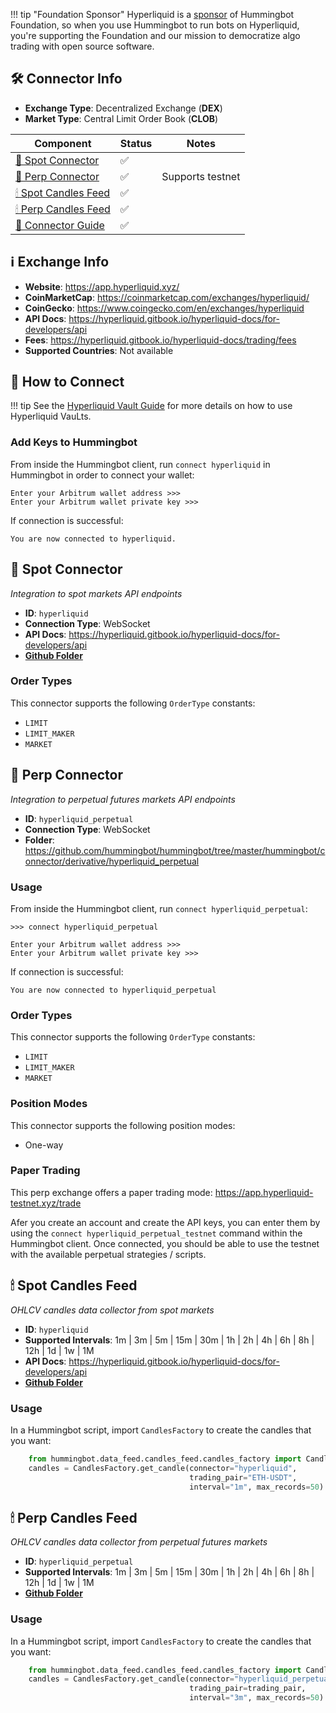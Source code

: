 !!! tip "Foundation Sponsor"
    Hyperliquid is a [sponsor](/about/sponsors) of Hummingbot Foundation, so when you use Hummingbot to run bots on Hyperliquid, you're supporting the Foundation and our mission to democratize algo trading with open source software.

## 🛠 Connector Info

- **Exchange Type**: Decentralized Exchange (**DEX**)
- **Market Type**: Central Limit Order Book (**CLOB**)

| Component | Status | Notes | 
| --------- | ------ | ----- |
| [🔀 Spot Connector](#spot-connector) | ✅ |
| [🔀 Perp Connector](#perp-connector) | ✅ | Supports testnet
| [🕯 Spot Candles Feed](#spot-candles-feed) | ✅ | 
| [🕯 Perp Candles Feed](#perp-candles-feed) | ✅ | 
| [📓 Connector Guide](../blog/posts/using-hyperliquid-vaults-with-hummingbot/index.md) | ✅ |

## ℹ️ Exchange Info

- **Website**: <https://app.hyperliquid.xyz/>
- **CoinMarketCap**: <https://coinmarketcap.com/exchanges/hyperliquid/>
- **CoinGecko**: <https://www.coingecko.com/en/exchanges/hyperliquid>
- **API Docs**: <https://hyperliquid.gitbook.io/hyperliquid-docs/for-developers/api>
- **Fees**: <https://hyperliquid.gitbook.io/hyperliquid-docs/trading/fees>
- **Supported Countries**: Not available

## 🔑 How to Connect

!!! tip
    See the [Hyperliquid Vault Guide](../blog/posts/using-hyperliquid-vaults-with-hummingbot/index.md) for more details on how to use Hyperliquid VauLts.

### Add Keys to Hummingbot

From inside the Hummingbot client, run `connect hyperliquid` in Hummingbot in order to connect your wallet:

```
Enter your Arbitrum wallet address >>>
Enter your Arbitrum wallet private key >>>
```

If connection is successful:

```
You are now connected to hyperliquid.
```

## 🔀 Spot Connector
*Integration to spot markets API endpoints*

- **ID**: `hyperliquid`
- **Connection Type**: WebSocket
- **API Docs**: <https://hyperliquid.gitbook.io/hyperliquid-docs/for-developers/api>
- **[Github Folder](https://github.com/hummingbot/hummingbot/tree/master/hummingbot/connector/exchange/hyperliquid)** 

### Order Types

This connector supports the following `OrderType` constants:

- `LIMIT`
- `LIMIT_MAKER`
- `MARKET`



## 🔀 Perp Connector
*Integration to perpetual futures markets API endpoints*

- **ID**: `hyperliquid_perpetual`
- **Connection Type**: WebSocket
- **Folder**: <https://github.com/hummingbot/hummingbot/tree/master/hummingbot/connector/derivative/hyperliquid_perpetual>


### Usage

From inside the Hummingbot client, run `connect hyperliquid_perpetual`:

```
>>> connect hyperliquid_perpetual

```

```
Enter your Arbitrum wallet address >>>
Enter your Arbitrum wallet private key >>>
```

If connection is successful:

```
You are now connected to hyperliquid_perpetual
```

### Order Types

This connector supports the following `OrderType` constants:

- `LIMIT`
- `LIMIT_MAKER`
- `MARKET`

### Position Modes

This connector supports the following position modes:

- One-way

### Paper Trading

This perp exchange offers a paper trading mode: <https://app.hyperliquid-testnet.xyz/trade>

Afer you create an account and create the API keys, you can enter them by using the `connect hyperliquid_perpetual_testnet` command within the Hummingbot client. Once connected, you should be able to use the testnet with the available perpetual strategies / scripts. 

## 🕯 Spot Candles Feed
*OHLCV candles data collector from spot markets*

- **ID**: `hyperliquid`
- **Supported Intervals**: 1m | 3m | 5m | 15m | 30m | 1h | 2h | 4h | 6h | 8h | 12h | 1d | 1w | 1M
- **API Docs**: <https://hyperliquid.gitbook.io/hyperliquid-docs/for-developers/api>
- **[Github Folder](https://github.com/hummingbot/hummingbot/tree/master/hummingbot/data_feed/candles_feed/hyperliquid_spot_candles)** 

### Usage

In a Hummingbot script, import `CandlesFactory` to create the candles that you want:
```python
    from hummingbot.data_feed.candles_feed.candles_factory import CandlesFactory
    candles = CandlesFactory.get_candle(connector="hyperliquid",
                                        trading_pair="ETH-USDT",
                                        interval="1m", max_records=50)
```


## 🕯 Perp Candles Feed
*OHLCV candles data collector from perpetual futures markets*

- **ID**: `hyperliquid_perpetual`
- **Supported Intervals**: 1m | 3m | 5m | 15m | 30m | 1h | 2h | 4h | 6h | 8h | 12h | 1d | 1w | 1M
- **[Github Folder](https://github.com/hummingbot/hummingbot/tree/master/hummingbot/data_feed/candles_feed/hyperliquid_perpetual_candles)** 

### Usage

In a Hummingbot script, import `CandlesFactory` to create the candles that you want:
```python
    from hummingbot.data_feed.candles_feed.candles_factory import CandlesFactory
    candles = CandlesFactory.get_candle(connector="hyperliquid_perpetual",
                                        trading_pair=trading_pair,
                                        interval="3m", max_records=50)
```


